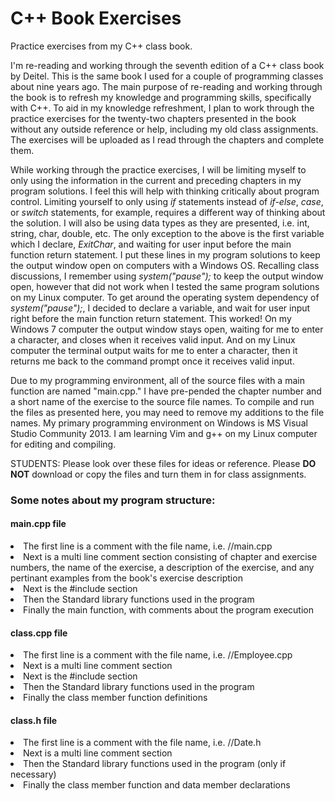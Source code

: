 # C++ Book Exercises
Practice exercises from my C++ class book.

<p>I'm re-reading and working through the seventh edition of a C++ class book by Deitel. This is the same book I used for a couple of programming classes about nine years ago. The main purpose of re-reading and working through the book is to refresh my knowledge and programming skills, specifically with C++. To aid in my knowledge refreshment, I plan to work through the practice exercises for the twenty-two chapters presented in the book without any outside reference or help, including my old class assignments. The exercises will be uploaded as I read through the chapters and complete them.</p>

<p>While working through the practice exercises, I will be limiting myself to only using the information in the current and preceding chapters in my program solutions. I feel this will help with thinking critically about program control. Limiting yourself to only using <i>if</i> statements instead of <i>if-else</i>, <i>case</i>, or <i>switch</i> statements, for example, requires a different way of thinking about the solution. I will also be using data types as they are presented, i.e. int, string, char, double, etc. The only exception to the above is the first variable which I declare, <i>ExitChar</i>, and waiting for user input before the main function return statement. I put these lines in my program solutions to keep the output window open on computers with a Windows OS. Recalling class discussions, I remember using <i>system("pause");</i> to keep the output window open, however that did not work when I tested the same program solutions on my Linux computer. To get around the operating system dependency of <i>system("pause");</i>, I decided to declare a variable, and wait for user input right before the main function return statement. This worked! On my Windows 7 computer the output window stays open, waiting for me to enter a character, and closes when it receives valid input. And on my Linux computer the terminal output waits for me to enter a character, then it returns me back to the command prompt once it receives valid input.</p>

<p>Due to my programming environment, all of the source files with a main function are named "main.cpp." I have pre-pended the chapter number and a short name of the exercise to the source file names. To compile and run the files as presented here, you may need to remove my additions to the file names. My primary programming environment on Windows is MS Visual Studio Community 2013. I am learning Vim and g++ on my Linux computer for editing and compiling.</p>

<p>STUDENTS: Please look over these files for ideas or reference. Please <b>DO NOT</b> download or copy the files and turn them in for class assignments.</p>

<h3>Some notes about my program structure:</h3>
 <h4> main.cpp file </h4>
  <li>The first line is a comment with the file name, i.e. //main.cpp
  <li>Next is a multi line comment section consisting of chapter and exercise numbers, the name of the exercise, a description of the
     exercise, and any pertinant examples from the book's exercise description
  <li>Next is the #include section
  <li>Then the Standard library functions used in the program
  <li>Finally the main function, with comments about the program execution
   <p></p>
  
  <h4>class.cpp file</h4>
  <li>The first line is a comment with the file name, i.e. //Employee.cpp
  <li>Next is a multi line comment section
  <li>Next is the #include section
  <li>Then the Standard library functions used in the program
  <li>Finally the class member function definitions
   <p></p>
  
  <h4>class.h file</h4>
  <li>The first line is a comment with the file name, i.e. //Date.h
  <li>Next is a multi line comment section
  <li>Then the Standard library functions used in the program (only if necessary)
  <li>Finally the class member function and data member declarations
